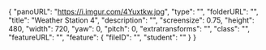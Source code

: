 {
      "panoURL": "https://i.imgur.com/4Yuxtkw.jpg",
      "type": "",
      "folderURL": "",
      "title": "Weather Station 4",
      "description": "",
      "screensize": 0.75,
      "height": 480,
      "width": 720,
      "yaw": 0,
      "pitch": 0,
      "extratransforms": "",
      "class": "",
      "featureURL": "",
      "feature": {
         "fileID": "",
         "student": ""
      }
   }